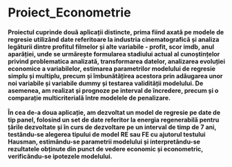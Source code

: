 # Proiect_Econometrie

<h4>Proiectul cuprinde două aplicații distincte, prima fiind axată pe modele de regresie utilizând date referitoare la
industria cinematografică și analiza legăturii dintre profitul filmelor și alte variabile - profit, scor imdb, anul
aparăției, unde se urmărește formularea stadiului actual al cunoștințelor privind problematica analizată,
transformarea datelor, analizarea evoluției economice a variabilelor, estimarea parametrilor modelului de
regresie simplu și multiplu, precum și îmbunătățirea acestora prin adăugarea unor noi variabile și variabile
dummy și testarea validității modelului. De asemenea, am realizat și prognoze pe interval de încredere, precum și
o comparație multicriterială între modelele de penalizare.
<br><br>
În cea de-a doua aplicație, am dezvoltat un model de regresie pe date de tip panel, folosind un set de date
referitor la energia regenerabilă pentru țările dezvoltate și în curs de dezvoltare pe un interval de timp de 7 ani,
testându-se alegerea tipului de model RE sau FE cu ajutorul testului Hausman, estimându-se parametrii
modelului și interpretându-se rezultatele obținute din punct de vedere economic și econometric, verificându-se
ipotezele modelului.

